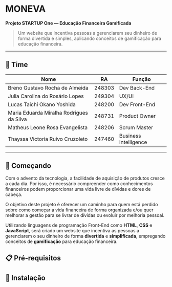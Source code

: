 # MONEVA

**Projeto STARTUP One — Educação Financeira Gamificada**

> Um website que incentiva pessoas a gerenciarem seu dinheiro de forma divertida e simples, aplicando conceitos de gamificação para educação financeira.

---

## 👥 Time

| Nome                                     | RA       | Função                |
|------------------------------------------|--------- |-----------------------|
| Breno Gustavo Rocha de Almeida           | 248303   | Dev Back-End          |
| Julia Carolina do Rosário Lopes          | 249304   | UX/UI                 |
| Lucas Taichi Okano Yoshida               | 248200   | Dev Front-End         |
| Maria Eduarda Miralha Rodrigues da Silva | 248731   | Product Owner         |
| Matheus Leone Rosa Evangelista           | 248206   | Scrum Master          |
| Thayssa Victoria Ruivo Cruzoleto         | 247460   | Business Intelligence |

---

## 🚀 Começando

Com o advento da tecnologia, a facilidade de aquisição de produtos cresce a cada dia. Por isso, é necessário compreender como conhecimentos financeiros podem proporcionar uma vida livre de dívidas e dores de cabeça.

O objetivo deste projeto é oferecer um caminho para quem está perdido sobre como começar a vida financeira de forma organizada e/ou quer melhorar a gestão para se livrar de dívidas ou evoluir por melhoria pessoal.

Utilizando linguagens de programação Front-End como **HTML**, **CSS** e **JavaScript**, será criado um website que incentiva as pessoas a gerenciarem o seu dinheiro de forma **divertida** e **simplificada**, empregando conceitos de **gamificação** para educação financeira.


## 📋 Pré-requisitos

## 🔧 Instalação



 
